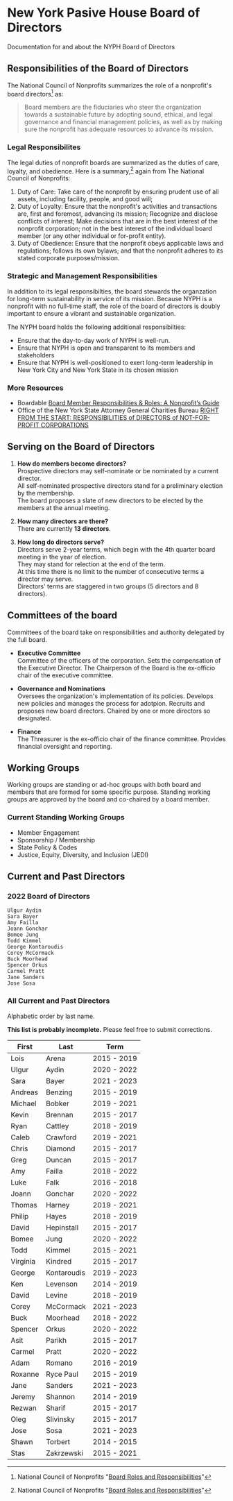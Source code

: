 # New York Pasive House Board of Directors

Documentation for and about the NYPH Board of Directors

## Responsibilities of the Board of Directors

The National Council of Nonprofits summarizes the role of a nonprofit's board directors[^1] as:

> Board members are the fiduciaries who steer the organization towards a sustainable future by adopting sound, ethical, and legal governance and financial management policies, as well as by making sure the nonprofit has adequate resources to advance its mission. 

[^1]: National Council of Nonprofits "[Board Roles and Responsibilities](https://www.councilofnonprofits.org/tools-resources/board-roles-and-responsibilities)"

### Legal Responsibilites
The legal duties of nonprofit boards are summarized as the duties of care, loyalty, and obedience. Here is a summary,[^2] again from 
The National Council of Nonprofits:

[^2]: National Council of Nonprofits "[Board Roles and Responsibilities](https://www.councilofnonprofits.org/tools-resources/board-roles-and-responsibilities)"

1. Duty of Care: Take care of the nonprofit by ensuring prudent use of all assets, including facility, people, and good will;
1. Duty of Loyalty: Ensure that the nonprofit's activities and transactions are, first and foremost, advancing its mission; Recognize and disclose conflicts of interest; Make decisions that are in the best interest of the nonprofit corporation; not in the best interest of the individual board member (or any other individual or for-profit entity).
1. Duty of Obedience: Ensure that the nonprofit obeys applicable laws and regulations; follows its own bylaws; and that the nonprofit adheres to its stated corporate purposes/mission.

### Strategic and Management Responsibilities

In addition to its legal responsibilties, the board stewards the organzation for long-term sustainability in service of its mission.
Because NYPH is a nonprofit with no full-time staff, the role of the board of directors is doubly important to ensure a vibrant and sustainable organization.

The NYPH board holds the following additional responsibilties:
- Ensure that the day-to-day work of NYPH is well-run.
- Ensure that NYPH is open and transparent to its members and stakeholders
- Ensure that NYPH is well-positioned to exert long-term leadership in New York City and New York State in its chosen mission

### More Resources

- Boardable [Board Member Responsibilities & Roles: A Nonprofit’s Guide](https://boardable.com/blog/board-member-responsibilities/)
- Office of the New York State Attorney General Charities Bureau
[RIGHT FROM THE START: RESPONSIBILITIES of DIRECTORS of NOT-FOR-PROFIT CORPORATIONS](https://www.charitiesnys.com/pdfs/Right-From-the-Start.pdf)

## Serving on the Board of Directors

1. **How do members become directors?** <br />
Prospective directors may self-nominate or be nominated by a current director.<br />
All self-nominated prospective directors stand for a preliminary election by the membership.<br />
The board proposes a slate of new directors to be elected by the members at the annual meeting.<br />

1. **How many directors are there?** <br />
There are currently **13 directors**.

1. **How long do directors serve?** <br />
Directors serve 2-year terms, which begin with the 4th quarter board meeting in the year of election. <br />
They may stand for relection at the end of the term. <br />
At this time there is no limit to the number of consecutive terms a director may serve.<br />
Directors' terms are staggered in two groups (5 directors and 8 directors).

## Committees of the board

Committees of the board take on responsibilities and authority delegated by the full board.

- **Executive Committee** <br />
Committee of the officers of the corporation. Sets the compensation of the Executive Director. 
The Chairperson of the Board is the ex-officio chair of the executive committee.

- **Governance and Nominations** <br />
Oversees the organization's implementation of its policies. Develops new policies and manages the process for adotpion.
Recruits and proposes new board directors. Chaired by one or more directors so designated.

- **Finance** <br />
The Threasurer is the ex-officio chair of the finance committee. Provides financial oversight and reporting.

## Working Groups

Working groups are standing or ad-hoc groups with both board and members that are formed for some specific purpose.
Standing working groups are approved by the board and co-chaired by a board member.

### Current Standing Working Groups

- Member Engagement	
- Sponsorship / Membership	
- State Policy & Codes	
- Justice, Equity, Diversity, and Inclusion (JEDI)

## Current and Past Directors

### 2022 Board of Directors

~~~
Ulgur Aydin
Sara Bayer
Amy Failla
Joann Gonchar
Bomee Jung
Todd Kimmel
George Kontaroudis
Corey McCormack
Buck Moorhead
Spencer Orkus
Carmel Pratt
Jane Sanders
Jose Sosa
~~~

### All Current and Past Directors

Alphabetic order by last name. 

**This list is probably incomplete.** Please feel free to submit corrections.

| First    | Last        | Term        |
| -------- | ----------- | ----------- |
| Lois     | Arena       | 2015 - 2019 |
| Ulgur    | Aydin       | 2020 - 2022 |
| Sara     | Bayer       | 2021 - 2023 |
| Andreas  | Benzing     | 2015 - 2019 |
| Michael  | Bobker      | 2019 - 2021 |
| Kevin    | Brennan     | 2015 - 2017 |
| Ryan     | Cattley     | 2018 - 2019 |
| Caleb    | Crawford    | 2019 - 2021 |
| Chris    | Diamond     | 2015 - 2017 |
| Greg     | Duncan      | 2015 - 2017 |
| Amy      | Failla      | 2018 - 2022 |
| Luke     | Falk        | 2016 - 2018 |
| Joann    | Gonchar     | 2020 - 2022 |
| Thomas   | Harney      | 2019 - 2021 |
| Philip   | Hayes       | 2018 - 2019 |
| David    | Hepinstall  | 2015 - 2017 |
| Bomee    | Jung        | 2020 - 2022 |
| Todd     | Kimmel      | 2015 - 2021 |
| Virginia | Kindred     | 2015 - 2017 |
| George   | Kontaroudis | 2019 - 2023 |
| Ken      | Levenson    | 2014 - 2019 |
| David    | Levine      | 2018 - 2019 |
| Corey    | McCormack   | 2021 - 2023 |
| Buck     | Moorhead    | 2018 - 2022 |
| Spencer  | Orkus       | 2020 - 2022 |
| Asit     | Parikh      | 2015 - 2017 |
| Carmel   | Pratt       | 2020 - 2022 |
| Adam     | Romano      | 2016 - 2019 |
| Roxanne  | Ryce Paul   | 2015 - 2019 |
| Jane     | Sanders     | 2021 - 2023 |
| Jeremy   | Shannon     | 2014 - 2019 |
| Rezwan   | Sharif      | 2015 - 2017 |
| Oleg     | Slivinsky   | 2015 - 2017 |
| Jose     | Sosa        | 2021 - 2023 |
| Shawn    | Torbert     | 2014 - 2015 |
| Stas     | Zakrzewski  | 2015 - 2021 |

